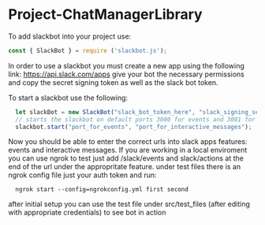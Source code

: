 # Project-ChatManagerLibrary

To add slackbot into your project use:
  ```javascript
  const { SlackBot } = require ('slackbot.js');
  ```
In order to use a slackbot you must create a new app using the following link: https://api.slack.com/apps
give your bot the necessary permissions and copy the secret signing token as well as the slack bot token.

To start a slackbot use the following:
  ```javascript
    let slackBot = new SlackBot("slack_bot_token_here", "slack_signing_secret_here");
    // starts the slackbot on default ports 3000 for events and 3001 for interactive messages if you dont provide any ports
    slackbot.start("port_for_events", "port_for_interactive_messages");
  ```
  
Now you should be able to enter the correct urls into slack apps features: events and interactive messages. 
If you are working in a local enviroment you can use ngrok to test just add /slack/events and slack/actions
at the end of the url under the appropritate feature. under test files there is an ngrok config file just your 
auth token and run:
  ```
    ngrok start --config=ngrokconfig.yml first second
  ```
  
  after initial setup you can use the test file under src/test_files (after editing with appropriate credentials) to see bot 
  in action

